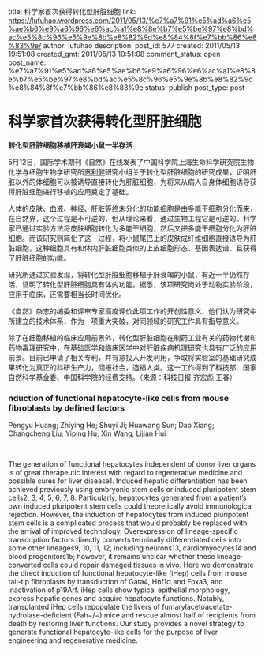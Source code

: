 title: 科学家首次获得转化型肝脏细胞
link: https://lufuhao.wordpress.com/2011/05/13/%e7%a7%91%e5%ad%a6%e5%ae%b6%e9%a6%96%e6%ac%a1%e8%8e%b7%e5%be%97%e8%bd%ac%e5%8c%96%e5%9e%8b%e8%82%9d%e8%84%8f%e7%bb%86%e8%83%9e/
author: lufuhao
description: 
post_id: 577
created: 2011/05/13 19:51:08
created_gmt: 2011/05/13 10:51:08
comment_status: open
post_name: %e7%a7%91%e5%ad%a6%e5%ae%b6%e9%a6%96%e6%ac%a1%e8%8e%b7%e5%be%97%e8%bd%ac%e5%8c%96%e5%9e%8b%e8%82%9d%e8%84%8f%e7%bb%86%e8%83%9e
status: publish
post_type: post

# 科学家首次获得转化型肝脏细胞

**转化型肝脏细胞移植肝衰竭小鼠一半存活**

5月12日，国际学术期刊《自然》在线发表了中国科学院上海生命科学研究院生物化学与细胞生物学研究所[惠利健](http://sourcedb.cas.cn/sourcedb_sibs_cas/zw/rck/200906/t20090629_1856126.html)研究小组关于转化型肝脏细胞的研究成果，证明肝脏以外的体细胞可以被诱导直接转化为肝脏细胞，为将来从病人自身体细胞诱导获得肝脏细胞进行移植的应用奠定了基础。 

人体的皮肤、血液、神经、肝脏等终末分化的功能细胞是由多能干细胞分化而来，在自然界，这个过程是不可逆的，但从理论来看，通过生物工程它是可逆的。科学家已通过实验方法将皮肤细胞转化为多能干细胞，然后又把多能干细胞分化为肝脏细胞。而该研究则简化了这一过程，将小鼠尾巴上的皮肤成纤维细胞直接诱导为肝脏细胞，这种细胞具有和体内肝脏细胞类似的上皮细胞形态、基因表达谱、且获得了肝脏细胞的功能。 

研究所通过实验发现，将转化型肝脏细胞移植于肝衰竭的小鼠，有近一半仍然存活，证明了转化型肝脏细胞具有体内功能。据悉，该项研究尚处于动物实验阶段，应用于临床，还需要相当长时间优化。 

《自然》杂志的编委和评审专家高度评价此项工作的开创性意义，他们认为研究中所建立的技术体系，作为一项重大突破，对同领域的研究工作具有指导意义。 

除了在细胞移植的临床应用前景外，转化型肝脏细胞在制药工业有关的药物代谢和药物毒理研究中，在基础医学和临床医学中对肝脏疾病机理研究也具有广泛的应用前景。目前已申请了相关专利，并有意投入开发利用，争取将实验室的基础研究成果转化为真正的科研生产力，回报社会，造福人类。这一工作得到了科技部、国家自然科学基金委、中国科学院的经费支持。（来源：科技日报 齐宏彪 王春） 

### nduction of functional hepatocyte-like cells from mouse fibroblasts by defined factors

Pengyu Huang; Zhiying He; Shuyi Ji; Huawang Sun; Dao Xiang; Changcheng Liu; Yiping Hu; Xin Wang; Lijian Hui 

 

The generation of functional hepatocytes independent of donor liver organs is of great therapeutic interest with regard to regenerative medicine and possible cures for liver disease1. Induced hepatic differentiation has been achieved previously using embryonic stem cells or induced pluripotent stem cells2, 3, 4, 5, 6, 7, 8. Particularly, hepatocytes generated from a patient’s own induced pluripotent stem cells could theoretically avoid immunological rejection. However, the induction of hepatocytes from induced pluripotent stem cells is a complicated process that would probably be replaced with the arrival of improved technology. Overexpression of lineage-specific transcription factors directly converts terminally differentiated cells into some other lineages9, 10, 11, 12, including neurons13, cardiomyocytes14 and blood progenitors15; however, it remains unclear whether these lineage-converted cells could repair damaged tissues in vivo. Here we demonstrate the direct induction of functional hepatocyte-like (iHep) cells from mouse tail-tip fibroblasts by transduction of Gata4, Hnf1α and Foxa3, and inactivation of p19Arf. iHep cells show typical epithelial morphology, express hepatic genes and acquire hepatocyte functions. Notably, transplanted iHep cells repopulate the livers of fumarylacetoacetate-hydrolase-deficient (Fah−/−) mice and rescue almost half of recipients from death by restoring liver functions. Our study provides a novel strategy to generate functional hepatocyte-like cells for the purpose of liver engineering and regenerative medicine.